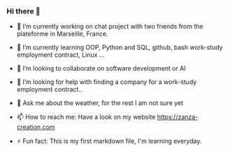 ### Hi there 👋

<!--
**bruno-coulet/bruno-coulet** is a ✨ _special_ ✨ repository because its `README.md` (this file) appears on your GitHub profile.

Here are some ideas to get you started:
-->

- 🔭 I’m currently working on chat project with two friends from the plateforme in Marseille, France.
- 🌱 I’m currently learning OOP, Python and SQL, github, bash work-study employment contract, Linux ...
- 👯 I’m looking to collaborate on software development or AI
- 🤔 I’m looking for help with finding a company for a work-study employment contract..
- 💬 Ask me about the weather, for the rest I am not sure yet
- 📫 How to reach me: Have a look on my website https://zanza-creation.com

- ⚡ Fun fact: This is my first markdown file, I'm learning everyday.

